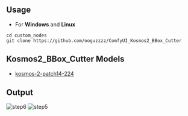 ## Usage 
+ For **Windows** and **Linux**
```
cd custom_nodes
git clone https://github.com/ooguzzzz/ComfyUI_Kosmos2_BBox_Cutter
```
  
## Kosmos2_BBox_Cutter Models
+ [kosmos-2-patch14-224](https://huggingface.co/microsoft/kosmos-2-patch14-224)

## Output
![step6](https://github.com/ooguzzzz/ComfyUI_Kosmos2_BBox_Cutter/assets/101019436/5fcb73c3-1a06-432c-8a15-5752d7bbd7e1)
![step5](https://github.com/ooguzzzz/ComfyUI_Kosmos2_BBox_Cutter/assets/101019436/592ef354-8627-42d9-98b2-dc58d149ec86)
